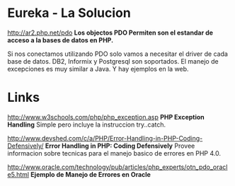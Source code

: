 # Eureka - La Solucion #

http://ar2.php.net/pdo **Los objectos PDO Permiten son el estandar de acceso a la bases de datos en PHP.**

Si nos conectamos utilizando PDO solo vamos a necesitar el driver de cada base de datos. DB2, Informix y Postgresql son soportados.
El manejo de excepciones es muy similar a Java. Y hay ejemplos en la web.

# Links #

http://www.w3schools.com/php/php_exception.asp **PHP Exception Handling**
Simple pero incluye la instruccion try..catch.

http://www.devshed.com/c/a/PHP/Error-Handling-in-PHP-Coding-Defensively/ **Error Handling in PHP: Coding Defensively**
Provee informacion sobre tecnicas para el manejo basico de errores en PHP 4.0.

http://www.oracle.com/technology/pub/articles/php_experts/otn_pdo_oracle5.html **Ejemplo de Manejo de Errores en Oracle**



